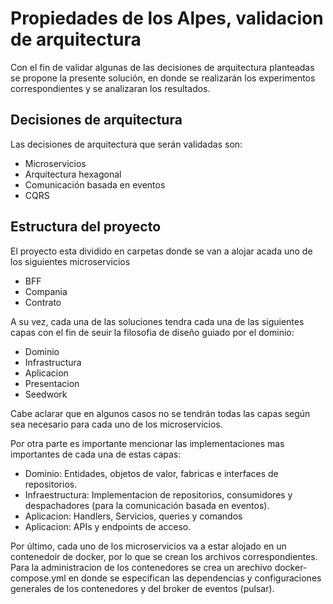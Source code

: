 # Propiedades de los Alpes, validacion de arquitectura

Con el fin de validar algunas de las decisiones de arquitectura planteadas se propone la presente solución, en donde se realizarán los experimentos correspondientes y se analizaran los resultados.

## Decisiones de arquitectura 

Las decisiones de arquitectura que serán validadas son:

- Microservicios
- Arquitectura hexagonal
- Comunicación basada en eventos
- CQRS

## Estructura del proyecto

El proyecto esta dividido en carpetas donde se van a alojar acada uno de los siguientes microservicios

- BFF
- Compania
- Contrato

A su vez, cada una de las soluciones tendra cada una de las siguientes capas con el fin de seuir la filosofia de diseño guiado por el dominio:

- Dominio
- Infrastructura
- Aplicacion
- Presentacion
- Seedwork

Cabe aclarar que en algunos casos no se tendrán todas las capas según sea necesario para cada uno de los microservicios.

Por otra parte es importante mencionar las implementaciones mas importantes de cada una de estas capas:

- Dominio: Entidades, objetos de valor, fabricas e interfaces de repositorios.
- Infraestructura: Implementacion de repositorios, consumidores y despachadores (para la comunicación basada en eventos).
- Aplicacion: Handlers, Servicios, queries y comandos
- Aplicacion: APIs y endpoints de acceso.

Por último, cada uno de los microservicios va a estar alojado en un contenedoir de docker, por lo que se crean los archivos correspondientes. Para la administracion de los contenedores se crea un arechivo docker-compose.yml en donde se especifican las dependencias y configuraciones generales de los contenedores y del broker de eventos (pulsar).
